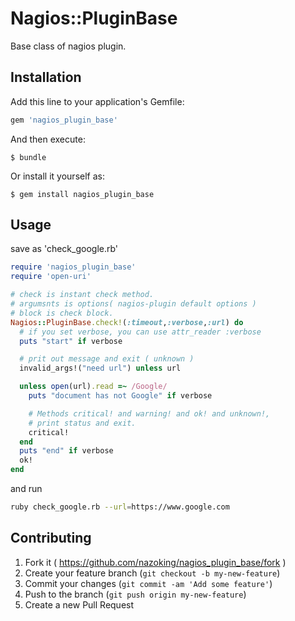 # Nagios::PluginBase

Base class of nagios plugin.

## Installation

Add this line to your application's Gemfile:

```ruby
gem 'nagios_plugin_base'
```

And then execute:

    $ bundle

Or install it yourself as:

    $ gem install nagios_plugin_base

## Usage

save as 'check_google.rb'

```ruby
require 'nagios_plugin_base'
require 'open-uri'

# check is instant check method.
# argumsnts is options( nagios-plugin default options )
# block is check block.
Nagios::PluginBase.check!(:timeout,:verbose,:url) do
  # if you set verbose, you can use attr_reader :verbose
  puts "start" if verbose

  # prit out message and exit ( unknown )
  invalid_args!("need url") unless url

  unless open(url).read =~ /Google/
    puts "document has not Google" if verbose

    # Methods critical! and warning! and ok! and unknown!,
    # print status and exit.
    critical!
  end
  puts "end" if verbose
  ok!
end
```

and run

```bash
ruby check_google.rb --url=https://www.google.com
```

## Contributing

1. Fork it ( https://github.com/nazoking/nagios_plugin_base/fork )
2. Create your feature branch (`git checkout -b my-new-feature`)
3. Commit your changes (`git commit -am 'Add some feature'`)
4. Push to the branch (`git push origin my-new-feature`)
5. Create a new Pull Request
